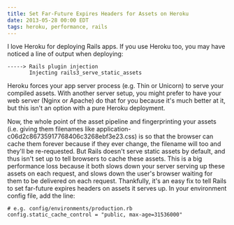 ```yaml
---
title: Set Far-Future Expires Headers for Assets on Heroku
date: 2013-05-28 00:00 EDT
tags: heroku, performance, rails
---
```


I love Heroku for deploying Rails apps. If you use Heroku too, you may have noticed a line of output when deploying:

<!--more-->

    -----> Rails plugin injection
           Injecting rails3_serve_static_assets

Heroku forces your app server process (e.g. Thin or Unicorn) to serve your compiled assets. With another server setup, you might prefer to have your web server (Nginx or Apache) do that for you because it's much better at it, but this isn't an option with a pure Heroku deployment.

Now, the whole point of the asset pipeline and fingerprinting your assets (i.e. giving them filenames like application-c06d2c86735917768406c3268ebf3e23.css) is so that the browser can cache them forever because if they ever change, the filename will too and they'll be re-requested. But Rails doesn't serve static assets by default, and thus isn't set up to tell browsers to cache these assets. This is a big performance loss because it both slows down your server serving up these assets on each request, and slows down the user's browser waiting for them to be delivered on each request. Thankfully, it's an easy fix to tell Rails to set far-future expires headers on assets it serves up. In your environment config file, add the line:

    # e.g. config/environments/production.rb
    config.static_cache_control = "public, max-age=31536000"
